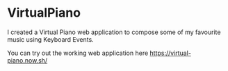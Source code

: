 # VirtualPiano

I created a Virtual Piano web application to compose some of my favourite music using Keyboard Events.

You can try out the working web application here https://virtual-piano.now.sh/
